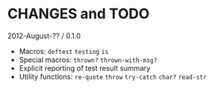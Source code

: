 # CHANGES and TODO

2012-August-?? / 0.1.0

* Macros: `deftest` `testing` `is`
* Special macros: `thrown?` `thrown-with-msg?`
* Explicit reporting of test result summary
* Utility functions: `re-quote` `throw` `try-catch` `char?` `read-str`